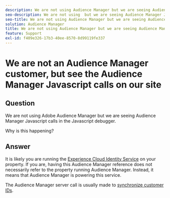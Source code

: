 ```yaml
---
description: We are not using Audience Manager but we are seeing Audience Manager Javascript calls in the Javascript debugger - Why?
seo-description: We are not using  but we are seeing Audience Manager Javascript calls in the Javascript debugger - Why?
seo-title: We are not using Audience Manager but we are seeing Audience Manager Javascript calls in the Javascript debugger - Why?
solution: Audience Manager
title: We are not using Audience Manager but we are seeing Audience Manager Javascript calls in the Javascript debugger - Why?
feature: Support
exl-id: f409e326-17b3-40ee-8570-8d99119fe337
---
```

# We are not an Audience Manager customer, but see the Audience Manager Javascript calls on our site

## Question

We are not using Adobe Audience Manager but we are seeing Audience Manager Javascript calls in the Javascript debugger.

Why is this happening?

## Answer

It is likely you are running the [Experience Cloud Identity Service](https://docs.adobe.com/content/help/en/id-service/using/home.html) on your property. If you are, having this Audience Manager reference does not necessarily refer to the property running Audience Manager. Instead, it means that Audience Manager is powering this service.

The Audience Manager server call is usually made to [synchronize customer IDs](https://docs.adobe.com/content/help/en/id-service/using/id-service-api/methods/setcustomerids.html).
